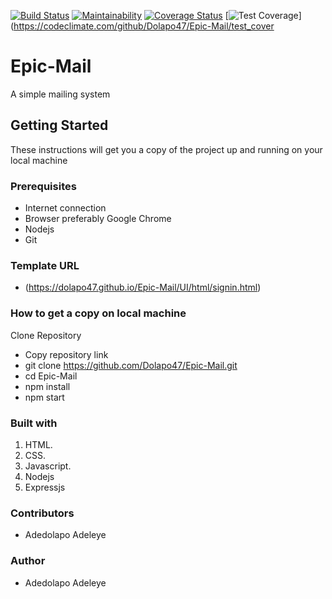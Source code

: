 [![Build Status](https://travis-ci.com/Dolapo47/Epic-Mail.svg?branch=develop)](https://travis-ci.com/Dolapo47/Epic-Mail)
[![Maintainability](https://api.codeclimate.com/v1/badges/9f19c35e15c1baa1d6e9/maintainability)](https://codeclimate.com/github/Dolapo47/Epic-Mail/maintainability)
[![Coverage Status](https://coveralls.io/repos/github/Dolapo47/Epic-Mail/badge.svg?branch=develop)](https://coveralls.io/github/Dolapo47/Epic-Mail?branch=develop)
[![Test Coverage](https://api.codeclimate.com/v1/badges/9f19c35e15c1baa1d6e9/test_coverage)](https://codeclimate.com/github/Dolapo47/Epic-Mail/test_cover

# Epic-Mail
A simple mailing system

## Getting Started
These instructions will get you a copy of the project up and running on your local machine

### Prerequisites
* Internet connection
* Browser preferably Google Chrome
* Nodejs
* Git

### Template URL
* (https://dolapo47.github.io/Epic-Mail/UI/html/signin.html)

### How to get a copy on local machine

Clone Repository

* Copy repository link
* git clone https://github.com/Dolapo47/Epic-Mail.git
* cd Epic-Mail
* npm install
* npm start

### Built with

1. HTML.
2. CSS.
3. Javascript.
4. Nodejs
5. Expressjs

### Contributors

* Adedolapo Adeleye

### Author

* Adedolapo Adeleye







